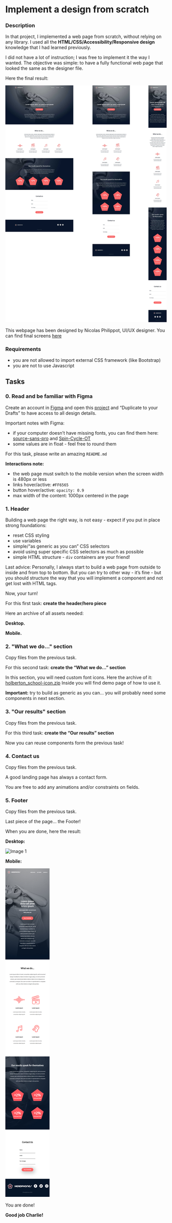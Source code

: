 # Implement a design from scratch

<h3>Description</h3>

<p>In that project, I implemented a web page from scratch, without relying on any library. I used all the <strong>HTML/CSS/Accessibility/Responsive design</strong> knowledge that I had learned previously.</p>

<p>I did not have a lot of instruction; I was free to implement it the way I wanted. The objective was simple: to have a fully functional web page that looked the same as the designer file.</p>

<p>Here the final result:</p>

<img src="images/final_design.jpg" alt="final design" loading='lazy' style="" /></p>

<p>This webpage has been designed by Nicolas Philippot, UI/UX designer.
You can find final screens <a href="https://intranet-projects-files.s3.amazonaws.com/holbertonschool-webstack/622/Archive.zip" title="here" target="_blank">here</a></p>

<h3>Requirements</h3>

<ul>
<li>you are not allowed to import external CSS framework (like Bootstrap)</li>
<li>you are not to use Javascript</li>
</ul>

  </div>
</div>

<h2 class="gap">Tasks</h2>
    <div data-role="task21818" data-position="1" id="task-num-0">
      <div class="panel panel-default task-card " id="task-21818">
  <span id="user_id" data-id="6138"></span>

  <div class="panel-heading panel-heading-actions">
    <h3 class="panel-title">
      0. Read and be familiar with Figma
    </h3>

  </div>

  <div class="panel-body">
    <span id="user_id" data-id="6138"></span>

   <!-- Progress vs Score -->

   <!-- Task Body -->
   <p>Create an account in <a href="https://www.figma.com/" title="Figma" target="_blank">Figma</a> and open this <a href="https://www.figma.com/file/FfnVADRC9xgI3yiZliTBYZ/Holberton-School---Headphone-company?node-id=0%3A1&mode=dev" title="project" target="_blank">project</a> and &ldquo;Duplicate to your Drafts&rdquo; to have access to all design details.</p>

<p>Important notes with Figma:</p>

<ul>
<li>if your computer doesn&rsquo;t have missing fonts, you can find them here: <a href="https://www.fontsquirrel.com/fonts/source-sans-pro" title="source-sans-pro" target="_blank">source-sans-pro</a> and <a href="https://www.fontsquirrel.com/fonts/Spin-Cycle-OT" title="Spin-Cycle-OT" target="_blank">Spin-Cycle-OT</a></li>
<li>some values are in float - feel free to round them</li>
</ul>

<p>For this task, please write an amazing <code>README.md</code></p>

<p><strong>Interactions note:</strong></p>

<ul>
<li>the web page must switch to the mobile version when the screen width is 480px or less</li>
<li>links hover/active: <code>#FF6565</code></li>
<li>button hover/active: <code>opacity: 0.9</code></li>
<li>max width of the content: 1000px centered in the page</li>
</ul>

  </div>

<div class="panel-heading panel-heading-actions">
    <h3 class="panel-title">
      1. Header
    </h3>

  </div>

  <div class="panel-body">
    <span id="user_id" data-id="6138"></span>

   <!-- Progress vs Score -->
   <!-- Task Body -->
   <p>Building a web page the right way, is not easy - expect if you put in place strong foundations:</p>

<ul>
<li>reset CSS styling</li>
<li>use variables</li>
<li>simple/&ldquo;as generic as you can&rdquo; CSS selectors</li>
<li>avoid using super specific CSS selectors as much as possible</li>
<li>simple HTML structure - <code>div</code> containers are your friend!</li>
</ul>

<p>Last advice: Personally, I always start to build a web page from outside to inside and from top to bottom. 
But you can try to other way - it&rsquo;s fine - but you should structure the way that you will implement a component and not get lost with HTML tags.</p>

<p>Now, your turn!</p>

<p>For this first task: <strong>create the header/hero piece</strong></p>

<p>Here an archive of all assets needed:

<p><strong>Desktop.</strong></p>
<p><strong>Mobile.</strong></p>

<div class="panel-heading panel-heading-actions">
    <h3 class="panel-title">
      2. &quot;What we do...&quot; section
    </h3>
  </div>

  <div class="panel-body">
    <span id="user_id" data-id="6138"></span>

  <!-- Progress vs Score -->

  <!-- Task Body -->
  <p>Copy files from the previous task.</p>

<p>For this second task: <strong>create the &ldquo;What we do&hellip;&rdquo; section</strong></p>

<p>In this section, you will need custom font icons. Here the archive of it: <a href="https://s3.eu-west-3.amazonaws.com/hbtn.intranet/uploads/misc/2020/3/7159d988278de54d859d.zip?X-Amz-Algorithm=AWS4-HMAC-SHA256&X-Amz-Credential=AKIA4MYA5JM5DUTZGMZG%2F20231025%2Feu-west-3%2Fs3%2Faws4_request&X-Amz-Date=20231025T190125Z&X-Amz-Expires=345600&X-Amz-SignedHeaders=host&X-Amz-Signature=91d5096b8922c48fd967f52a0d6dc9998a7e7a247fc06988d6513b1f36dd74b0" title="holberton_school-icon.zip" target="_blank">holberton_school-icon.zip</a> 
Inside you will find demo page of how to use it.</p>

<p><strong>Important:</strong> try to build as generic as you can&hellip; you will probably need some components in next section.</p>

  </div>

<div class="panel-heading panel-heading-actions">
    <h3 class="panel-title">
      3. &quot;Our results&quot; section
    </h3>
  </div>

  <div class="panel-body">
    <span id="user_id" data-id="6138"></span>

  <!-- Progress vs Score -->

  <!-- Task Body -->
  <p>Copy files from the previous task.</p>

<p>For this third task: <strong>create the &ldquo;Our results&rdquo; section</strong></p>

<p>Now you can reuse components form the previous task!</p>
  </div>

<div class="panel-heading panel-heading-actions">
    <h3 class="panel-title">
      4. Contact us
    </h3>
  </div>

  <div class="panel-body">
    <span id="user_id" data-id="6138"></span>

   <!-- Progress vs Score -->

   <!-- Task Body -->
   <p>Copy files from the previous task.</p>

<p>A good landing page has always a contact form.</p>

<p>You are free to add any animations and/or constraints on fields.</p>

  </div>

<div class="panel-heading panel-heading-actions">
    <h3 class="panel-title">
      5. Footer
    </h3>

  </div>

  <div class="panel-body">
    <span id="user_id" data-id="6138"></span>

  <!-- Progress vs Score -->
  <!-- Task Body -->
  <p>Copy files from the previous task.</p>

<p>Last piece of the page&hellip; the Footer!</p>

<p>When you are done, here the result:</p>

**Desktop:**

![Image 1](./images/final_result_headphones.png)

**Mobile:**

![Image 2](./images/final_result_mobile.png)

You are done!

<p><strong>Good job Charlie!</strong></p>

  </div>

